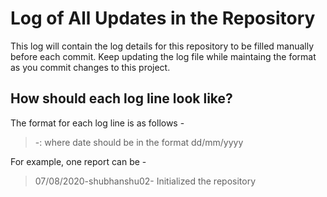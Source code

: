 # Log of All Updates in the Repository

This log will contain the log details for this repository to be filled manually before each commit. Keep updating the log file while maintaing the format as you commit changes to this project.

## How should each log line look like?
The format for each log line is as follows - 
>  <date>-<username>: <update details>
where date should be in the format dd/mm/yyyy

For example, one report can be -
> 07/08/2020-shubhanshu02- Initialized the repository